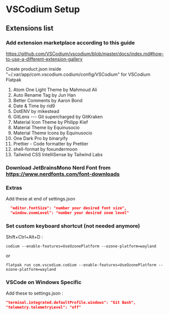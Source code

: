 # VSCodium Setup

## Extensions list

### Add extension marketplace according to this guide

https://github.com/VSCodium/vscodium/blob/master/docs/index.md#how-to-use-a-different-extension-gallery

Create product.json inside "~/.var/app/com.vscodium.codium/config/VSCodium" for VSCodium Flatpak

1. Atom One Light Theme by Mahmoud Ali
2. Auto Rename Tag by Jun Han
3. Better Comments by Aaron Bond
4. Date & Time by rid9
5. DotENV by mikestead
6. GitLens --- Git supercharged by GitKraken
7. Material Icon Theme by Philipp Kief
8. Material Theme by Equinusocio
9. Material Theme Icons by Equinusocio
10. One Dark Pro by binaryify
11. Prettier - Code formatter by Prettier
12. shell-format by foxundermoon
13. Tailwind CSS IntelliSense by Tailwind Labs

### Download JetBrainsMono Nerd Font from https://www.nerdfonts.com/font-downloads

### Extras

Add these at end of settings.json

```json
  "editor.fontSize": "number your desired font size",
  "window.zoomLevel": "number your desired zoom level"
```

### Set custom keyboard shortcut (not needed anymore)

Shift+Ctrl+Alt+D :

```
codium --enable-features=UseOzonePlatform --ozone-platform=wayland
```

or

```
flatpak run com.vscodium.codium --enable-features=UseOzonePlatform --ozone-platform=wayland
```

### VSCode on Windows Specific

Add these to settings.json :

```json
"terminal.integrated.defaultProfile.windows": "Git Bash",
"telemetry.telemetryLevel": "off"
```
